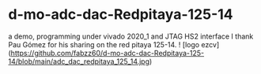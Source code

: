 # d-mo-adc-dac-Redpitaya-125-14
a demo, programming under vivado 2020_1 and JTAG HS2 interface I thank Pau Gómez for his sharing on the red pitaya 125-14.
! [logo ezcv] (https://github.com/fabzz60/d-mo-adc-dac-Redpitaya-125-14/blob/main/adc_dac_redpitaya_125_14.jpg)
